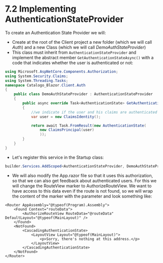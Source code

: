 # 7.2 Implementing AuthenticationStateProvider
To create an Authentication State Provider we will:
* Create at the root of the Client project a new folder (which we will call _Auth_) and a new Class (which we will call _DemoAuthStateProvider_)
* This class must inherit from `AuthenticationStateProvider` and implement the abstract member `GetAuthenticationStateAsync()` with a code that indicates whether the user is authenticated or not: 
```c#
using Microsoft.AspNetCore.Components.Authorization;
using System.Security.Claims;
using System.Threading.Tasks;
namespace Catalogo_Blazor.Client.Auth
{
    public class DemoAuthStateProvider : AuthenticationStateProvider
    {
        public async override Task<AuthenticationState> GetAuthenticationStateAsync()
        {
            //we indicate if the user and his claims are authenticated
            var user = new ClaimsIdentity();

            return await Task.FromResult(new AuthenticationState(
                new ClaimsPrincipal(user)
                ));
        }
    }
}
```
* Let's register this service in the Startup class:
```c#
builder.Services.AddScoped<AuthenticationStateProvider, DemoAuthStateProvider>();
``` 
* We will also modify the App.razor file so that it uses this authorization, so that we can also get feedback about authenticated users. For this we will change the RouteView marker to AuthorizeRouteView. We want to have access to this data even if the route is not found, so we will wrap the content of the <NotFound> marker with the <CascadingAuthenticationState> parameter and look something like:

```razor
<Router AppAssembly="@typeof(Program).Assembly">
    <Found Context="routeData">
        <AuthorizeRouteView RouteData="@routeData" DefaultLayout="@typeof(MainLayout)" />
    </Found>
    <NotFound>
        <CascadingAuthenticationState>
            <LayoutView Layout="@typeof(MainLayout)">
                <p>Sorry, there's nothing at this address.</p>
            </LayoutView>
        </CascadingAuthenticationState>
    </NotFound>
</Router>
```
 

    
